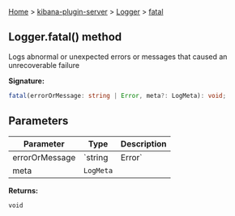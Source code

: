 [Home](./index) &gt; [kibana-plugin-server](./kibana-plugin-server.md) &gt; [Logger](./kibana-plugin-server.logger.md) &gt; [fatal](./kibana-plugin-server.logger.fatal.md)

## Logger.fatal() method

Logs abnormal or unexpected errors or messages that caused an unrecoverable failure

<b>Signature:</b>

```typescript
fatal(errorOrMessage: string | Error, meta?: LogMeta): void;
```

## Parameters

|  Parameter | Type | Description |
|  --- | --- | --- |
|  errorOrMessage | `string | Error` | An Error object or message string to log |
|  meta | `LogMeta` |  |

<b>Returns:</b>

`void`

